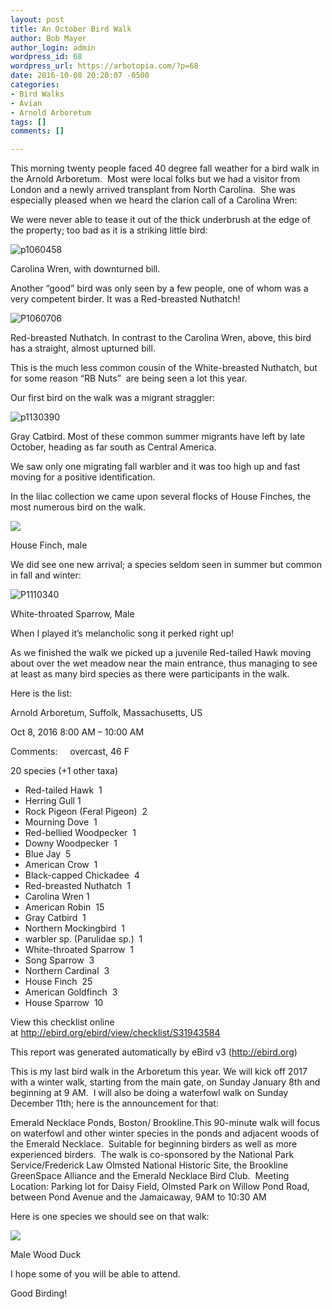 ```yaml
---
layout: post
title: An October Bird Walk
author: Bob Mayer
author_login: admin
wordpress_id: 68
wordpress_url: https://arbotopia.com/?p=68
date: 2016-10-08 20:20:07 -0500
categories:
- Bird Walks
- Avian
- Arnold Arboretum
tags: []
comments: []

---
```

<p>This morning twenty people faced 40 degree fall weather for a bird walk in the Arnold Arboretum.  Most were local folks but we had a visitor from London and a newly arrived transplant from North Carolina.  She was especially pleased when we heard the clarion call of a Carolina Wren:</p>

<p>We were never able to tease it out of the thick underbrush at the edge of the property; too bad as it is a striking little bird:</p>

<p><!-- wp:image {"id":1321} --></p>
<img src="/images/2016/10/P1060458.jpg" alt="p1060458" class="wp-image-1321"/>

<p>Carolina Wren, with downturned bill.</p>

<p>Another “good” bird was only seen by a few people, one of whom was a very competent birder. It was a Red-breasted Nuthatch!</p>

<p><!-- wp:image {"id":405} --></p>
<img src="/images/2013/04/P1060706.jpg" alt="P1060706" class="wp-image-405"/>

<p>Red-breasted Nuthatch. In contrast to the Carolina Wren, above, this bird has a straight, almost upturned bill.</p>

<p>This is the much less common cousin of the White-breasted Nuthatch, but for some reason “RB Nuts”  are being seen a lot this year.</p>

<p>Our first bird on the walk was a migrant straggler:</p>

<p><!-- wp:image {"id":1322} --></p>
<img src="/images/2016/10/P1130390.jpg" alt="p1130390" class="wp-image-1322"/>

<p>Gray Catbird. Most of these common summer migrants have left by late October, heading as far south as Central America.</p>

<p>We saw only one migrating fall warbler and it was too high up and fast moving for a positive identification.</p>

<p>In the lilac collection we came upon several flocks of House Finches, the most numerous bird on the walk.</p>

![](/images/P1070753.jpg)

<p>House Finch, male</p>

<p>We did see one new arrival; a species seldom seen in summer but common in fall and winter:</p>

<p><!-- wp:image {"id":1232} --></p>
<img src="/images/2016/04/P1110340.jpg" alt="P1110340" class="wp-image-1232"/>

<p>White-throated Sparrow, Male</p>

<p>When I played it’s melancholic song it perked right up!</p>

<p>As we finished the walk we picked up a juvenile Red-tailed Hawk moving about over the wet meadow near the main entrance, thus managing to see at least as many bird species as there were participants in the walk.</p>

<p>Here is the list:</p>

<p>Arnold Arboretum, Suffolk, Massachusetts, US</p>

<p>Oct 8, 2016 8:00 AM – 10:00 AM</p>

<p>Comments:     overcast, 46 F</p>

<p>20 species (+1 other taxa)</p>

<p><!-- wp:list --></p>
<ul>
<li>Red-tailed Hawk  1</li>
<li>Herring Gull 1</li>
<li>Rock Pigeon (Feral Pigeon)  2</li>
<li>Mourning Dove  1</li>
<li>Red-bellied Woodpecker  1</li>
<li>Downy Woodpecker  1</li>
<li>Blue Jay  5</li>
<li>American Crow  1</li>
<li>Black-capped Chickadee  4</li>
<li>Red-breasted Nuthatch  1</li>
<li>Carolina Wren 1</li>
<li>American Robin  15</li>
<li>Gray Catbird  1</li>
<li>Northern Mockingbird  1</li>
<li>warbler sp. (Parulidae sp.)  1</li>
<li>White-throated Sparrow  1</li>
<li>Song Sparrow  3</li>
<li>Northern Cardinal  3</li>
<li>House Finch  25</li>
<li>American Goldfinch  3</li>
<li>House Sparrow  10</li>
</ul>
<p><!-- /wp:list --></p>

<p>View this checklist online at <a href="http://ebird.org/ebird/view/checklist/S31943584">http://ebird.org/ebird/view/checklist/S31943584</a></p>

<p>This report was generated automatically by eBird v3 (<a href="http://ebird.org/">http://ebird.org</a>)</p>

<p>This is my last bird walk in the Arboretum this year. We will kick off 2017 with a winter walk, starting from the main gate, on Sunday January 8th and beginning at 9 AM.  I will also be doing a waterfowl walk on Sunday December 11th; here is the announcement for that:</p>

<p>Emerald Necklace Ponds, Boston/ Brookline.This 90-minute walk will focus on waterfowl and other winter species in the ponds and adjacent woods of the Emerald Necklace.  Suitable for beginning birders as well as more experienced birders.  The walk is co-sponsored by the National Park Service/Frederick Law Olmsted National Historic Site, the Brookline GreenSpace Alliance and the Emerald Necklace Bird Club.  Meeting Location: Parking lot for Daisy Field, Olmsted Park on Willow Pond Road, between Pond Avenue and the Jamaicaway, 9AM to 10:30 AM</p>

<p>Here is one species we should see on that walk:</p>

![](/images/P1090463.jpg)

<p>Male Wood Duck</p>

<p>I hope some of you will be able to attend.</p>

<p>Good Birding!</p>